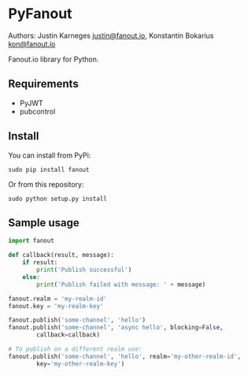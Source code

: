 PyFanout
========
Authors: Justin Karneges <justin@fanout.io>, Konstantin Bokarius <kon@fanout.io>

Fanout.io library for Python.

Requirements
------------

* PyJWT
* pubcontrol

Install
-------

You can install from PyPi:

    sudo pip install fanout

Or from this repository:

    sudo python setup.py install

Sample usage
------------

```python
import fanout

def callback(result, message):
    if result:
        print('Publish successful')
    else:
        print('Publish failed with message: ' + message)

fanout.realm = 'my-realm-id'
fanout.key = 'my-realm-key'

fanout.publish('some-channel', 'hello')
fanout.publish('some-channel', 'async hello', blocking=False,
        callback=callback)

# To publish on a different realm use:
fanout.publish('some-channel', 'hello', realm='my-other-realm-id',
        key='my-other-realm-key')
```
